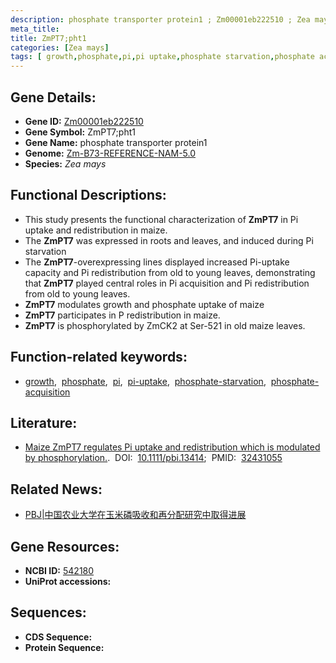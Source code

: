 ```yaml
---
description: phosphate transporter protein1 ; Zm00001eb222510 ; Zea mays
meta_title:
title: ZmPT7;pht1
categories: [Zea mays]
tags: [ growth,phosphate,pi,pi uptake,phosphate starvation,phosphate acquisition ]
---
```


## Gene Details:
- **Gene ID:**	[Zm00001eb222510](https://www.maizegdb.org/gene_center/gene/Zm00001eb222510)
- **Gene Symbol:** ZmPT7;pht1
- **Gene Name:** phosphate transporter protein1
- **Genome:** [Zm-B73-REFERENCE-NAM-5.0](https://www.maizegdb.org/genome/assembly/Zm-B73-REFERENCE-NAM-5.0)
- **Species:** *Zea mays*

## Functional Descriptions:
   - This study presents the functional characterization of **ZmPT7** in Pi uptake and redistribution in maize. 
   - The **ZmPT7** was expressed in roots and leaves, and induced during Pi starvation
   - The **ZmPT7**-overexpressing lines displayed increased Pi-uptake capacity and Pi redistribution from old to young leaves, demonstrating that **ZmPT7** played central roles in Pi acquisition and Pi redistribution from old to young leaves.
   - **ZmPT7** modulates growth and phosphate uptake of maize
   - **ZmPT7** participates in P redistribution in maize.
   - **ZmPT7** is phosphorylated by ZmCK2 at Ser-521 in old maize leaves.

## Function-related keywords:
- [growth](/tags/growth/),&nbsp;&nbsp;[phosphate](/tags/phosphate/),&nbsp;&nbsp;[pi](/tags/pi/),&nbsp;&nbsp;[pi-uptake](/tags/pi-uptake/),&nbsp;&nbsp;[phosphate-starvation](/tags/phosphate-starvation/),&nbsp;&nbsp;[phosphate-acquisition](/tags/phosphate-acquisition/)

## Literature:
   - [Maize ZmPT7 regulates Pi uptake and redistribution which is modulated by phosphorylation.]( https://onlinelibrary.wiley.com/doi/10.1111/pbi.13414).&nbsp;&nbsp;DOI:&nbsp;&nbsp;[10.1111/pbi.13414](https://onlinelibrary.wiley.com/doi/10.1111/pbi.13414);&nbsp;&nbsp;PMID:&nbsp;&nbsp;[32431055](https://pubmed.ncbi.nlm.nih.gov/32431055/)

## Related News:
   - [PBJ|中国农业大学在玉米磷吸收和再分配研究中取得进展](https://mp.weixin.qq.com/s?__biz=MzIyOTY2NDYyNQ==&mid=2247495790&idx=4&sn=bfb3a905fe56ac0e477162e0100504ce&chksm=e8bd8270dfca0b66449c5966f6445f7c49744da612838915719b777677b7e52a66e6c6655a88&scene=27#wechat_redirect)

## Gene Resources:
- **NCBI ID:** [542180](https://www.ncbi.nlm.nih.gov/gene/?term=542180)
- **UniProt accessions:** [](https://www.uniprot.org/uniprotkb//entry)



## Sequences:
- **CDS Sequence:**
- **Protein Sequence:**
